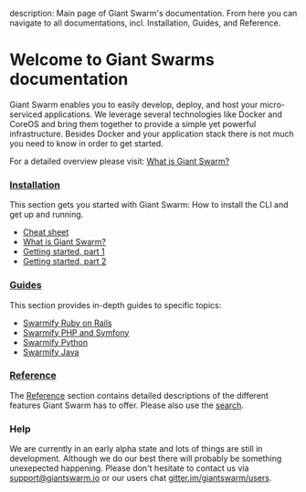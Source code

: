 description: Main page of Giant Swarm's documentation. From here you can navigate to all documentations, incl. Installation, Guides, and Reference.

# Welcome to Giant Swarms documentation

Giant Swarm enables you to easily develop, deploy, and host your micro-serviced applications. We leverage several technologies like Docker and CoreOS and bring them together to provide a simple yet powerful infrastructure. Besides Docker and your application stack there is not much you need to know in order to get started.

For a detailed overview please visit: [What is Giant Swarm?](./installation/whatisgiantswarm.md)

### <i class="fa fa-cogs"></i> [Installation](installation/cheatsheet.md)
This section gets you started with Giant Swarm: How to install the CLI and get up and running.

 * [Cheat sheet](./installation/cheatsheet.md)
 * [What is Giant Swarm?](./installation/whatisgiantswarm.md)
 * [Getting started, part 1](./installation/gettingstarted.md)
 * [Getting started, part 2](./installation/gettingstarted2.md)

### <i class="fa fa-road"></i> [Guides](guides/ruby_on_rails.md) 
This section provides in-depth guides to specific topics:
 
 * [Swarmify Ruby on Rails](./guides/ruby_on_rails.md)
 * [Swarmify PHP and Symfony](./guides/symfony.md)
 * [Swarmify Python](./guides/python.md)
 * [Swarmify Java](./guides/java.md)

### <i class="fa fa-book"></i> [Reference](reference/)
The [Reference](reference/) section contains detailed descriptions of the different features Giant Swarm has to offer. Please also use the [search](search/). 

### <i class="fa  fa-question-circle"></i> Help

We are currently in an early alpha state and lots of things are still in development. Although we do our best there will probably be something unexepected happening. Please don't hesitate to contact us via [support@giantswarm.io](mailto:support@giantswarm.io) or our users chat [gitter.im/giantswarm/users](https://gitter.im/giantswarm/users).
